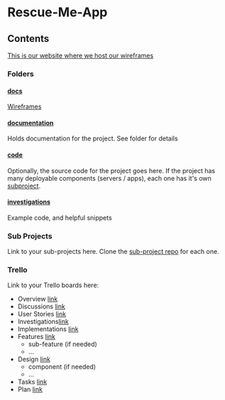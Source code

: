 # Rescue-Me-App
## Contents

[This is our website where we host our wireframes](https://rescue-me-project.github.io/Rescue-Me-App/)

###  Folders

#### [docs](https://rescue-me-project.github.io/Rescue-Me-App/)

[Wireframes](https://rescue-me-project.github.io/Rescue-Me-App/Wireframe)


#### [documentation](./documentation/readme.md)

Holds documentation for the project. See folder for details

#### [code](./code/readme.md)

Optionally, the source code for the project goes here. If the project has many deployable components (servers / apps), each one has it's own [subproject](https://github.com/CMDT/LiveProjectsSubProject).

#### [investigations](./investigations/readme.md)

Example code, and helpful snippets

### Sub Projects

Link to your sub-projects here. Clone the [sub-project repo](https://github.com/CMDT/LiveProjectsSubProject) for each one.

### Trello

Link to your Trello boards here:

* Overview [link](https://trello.com/b/X3eTW7yg/overview)
* Discussions [link](https://trello.com/b/zgVCKDBl/discussions)
* User Stories [link](https://trello.com/b/VdSrJZZV/user-stories)
* Investigations[link](https://trello.com/b/XvwkvizG/investigations)
* Implementations [link](https://trello.com/b/XlEPXa1S/implementations)
* Features [link](https://trello.com/b/jCMJWWHW/features)
  * sub-feature (if needed)
  * ...
* Design [link](https://trello.com/b/rUajxEa1/design)
  * component (if needed)
  * ...
* Tasks [link](https://trello.com/b/F2iQvXhL/tasks)
* Plan [link](https://trello.com/b/Cf7nmJJl/plan)
